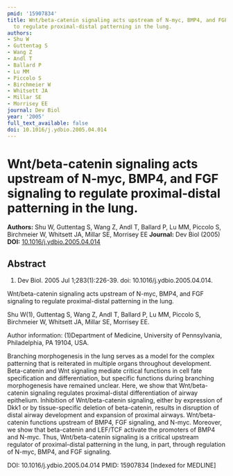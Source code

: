 ```yaml
---
pmid: '15907834'
title: Wnt/beta-catenin signaling acts upstream of N-myc, BMP4, and FGF signaling
  to regulate proximal-distal patterning in the lung.
authors:
- Shu W
- Guttentag S
- Wang Z
- Andl T
- Ballard P
- Lu MM
- Piccolo S
- Birchmeier W
- Whitsett JA
- Millar SE
- Morrisey EE
journal: Dev Biol
year: '2005'
full_text_available: false
doi: 10.1016/j.ydbio.2005.04.014
---
```


# Wnt/beta-catenin signaling acts upstream of N-myc, BMP4, and FGF signaling to regulate proximal-distal patterning in the lung.
**Authors:** Shu W, Guttentag S, Wang Z, Andl T, Ballard P, Lu MM, Piccolo S, Birchmeier W, Whitsett JA, Millar SE, Morrisey EE
**Journal:** Dev Biol (2005)
**DOI:** [10.1016/j.ydbio.2005.04.014](https://doi.org/10.1016/j.ydbio.2005.04.014)

## Abstract

1. Dev Biol. 2005 Jul 1;283(1):226-39. doi: 10.1016/j.ydbio.2005.04.014.

Wnt/beta-catenin signaling acts upstream of N-myc, BMP4, and FGF signaling to 
regulate proximal-distal patterning in the lung.

Shu W(1), Guttentag S, Wang Z, Andl T, Ballard P, Lu MM, Piccolo S, Birchmeier 
W, Whitsett JA, Millar SE, Morrisey EE.

Author information:
(1)Department of Medicine, University of Pennsylvania, Philadelphia, PA 19104, 
USA.

Branching morphogenesis in the lung serves as a model for the complex patterning 
that is reiterated in multiple organs throughout development. Beta-catenin and 
Wnt signaling mediate critical functions in cell fate specification and 
differentiation, but specific functions during branching morphogenesis have 
remained unclear. Here, we show that Wnt/beta-catenin signaling regulates 
proximal-distal differentiation of airway epithelium. Inhibition of 
Wnt/beta-catenin signaling, either by expression of Dkk1 or by tissue-specific 
deletion of beta-catenin, results in disruption of distal airway development and 
expansion of proximal airways. Wnt/beta-catenin functions upstream of BMP4, FGF 
signaling, and N-myc. Moreover, we show that beta-catenin and LEF/TCF activate 
the promoters of BMP4 and N-myc. Thus, Wnt/beta-catenin signaling is a critical 
upstream regulator of proximal-distal patterning in the lung, in part, through 
regulation of N-myc, BMP4, and FGF signaling.

DOI: 10.1016/j.ydbio.2005.04.014
PMID: 15907834 [Indexed for MEDLINE]
